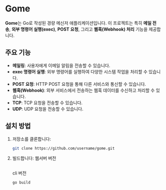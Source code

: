 # Gome

**Gome**는 Go로 작성된 경량 메신저 애플리케이션입니다. 이 프로젝트는 특히
**메일 전송**, **외부 명령어 실행(exec)**, **POST 요청**, 그리고 **웹훅(Webhook) 처리** 기능을 제공합니다.

## 주요 기능

- **메일링**: 사용자에게 이메일 알림을 전송할 수 있습니다.
- **exec 명령어 실행**: 외부 명령어를 실행하여 다양한 시스템 작업을 처리할 수 있습니다.
- **POST 요청**: HTTP POST 요청을 통해 다른 서비스와 통신할 수 있습니다.
- **웹훅(Webhook)**: 외부 서비스에서 전송하는 웹훅 데이터를 수신하고 처리할 수 있습니다.
- **TCP**: TCP 요청을 전송할 수 있습니다.
- **UDP**: UDP 요청을 전송할 수 있습니다.

## 설치 방법

1. 저장소를 클론합니다:
   ```bash
   git clone https://github.com/username/gome.git
   ```
2. 빌드합니다:
   웹서버 버전

   ```bash

   ```

   cli 버전

   ```
   go build
   ```
